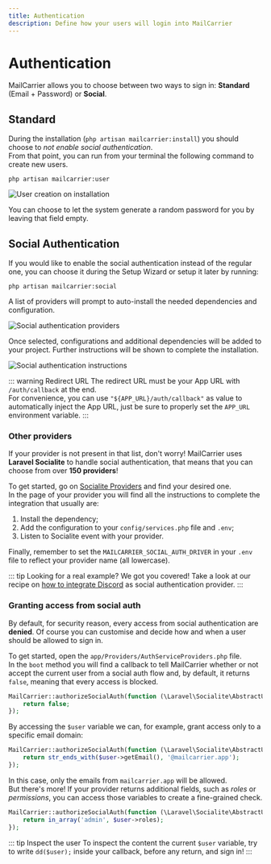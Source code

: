 ```yaml
---
title: Authentication
description: Define how your users will login into MailCarrier
---
```


# Authentication

MailCarrier allows you to choose between two ways to sign in: **Standard** (Email + Password) or **Social**.

## Standard

During the installation (`php artisan mailcarrier:install`) you should choose to *not enable social authentication*.  
From that point, you can run from your terminal the following command to create new users.

```shell
php artisan mailcarrier:user
```

![User creation on installation](/images/create-user-on-install.png)

You can choose to let the system generate a random password for you by leaving that field empty.

## Social Authentication

If you would like to enable the social authentication instead of the regular one, you can choose it during the Setup Wizard or setup it later by running:

```shell
php artisan mailcarrier:social
```

A list of providers will prompt to auto-install the needed dependencies and configuration.

![Social authentication providers](/images/social-auth-providers.png)

Once selected, configurations and additional dependencies will be added to your project. Further instructions will be shown to complete the installation.

![Social authentication instructions](/images/social-auth-instructions.png)

::: warning Redirect URL
The redirect URL must be your App URL with `/auth/callback` at the end.  
For convenience, you can use `"${APP_URL}/auth/callback"` as value to automatically inject the App URL, just be sure to properly set the `APP_URL` environment variable.
:::

### Other providers

If your provider is not present in that list, don't worry! MailCarrier uses **Laravel Socialite** to handle social authentication, that means that you can choose from over **150 providers**!  

To get started, go on [Socialite Providers](https://socialiteproviders.com/about/) and find your desired one.  
In the page of your provider you will find all the instructions to complete the integration that usually are:

1. Install the dependency;
2. Add the configuration to your `config/services.php` file and `.env`;
3. Listen to Socialite event with your provider.

Finally, remember to set the `MAILCARRIER_SOCIAL_AUTH_DRIVER` in your `.env` file to reflect your provider name (all lowercase).  

::: tip Looking for a real example?
We got you covered! Take a look at our recipe on [how to integrate Discord](/docs/examples/other-social-provider) as social authentication provider.
:::

### Granting access from social auth

By default, for security reason, every access from social authentication are **denied**. Of course you can customise and decide how and when a user should be allowed to sign in.  

To get started, open the `app/Providers/AuthServiceProviders.php` file.  
In the `boot` method you will find a callback to tell MailCarrier whether or not accept the current user from a social auth flow and, by default, it returns `false`, meaning that every access is blocked.

```php
MailCarrier::authorizeSocialAuth(function (\Laravel\Socialite\AbstractUser $user): bool {
    return false;
});
```

By accessing the `$user` variable we can, for example, grant access only to a specific email domain:

```php
MailCarrier::authorizeSocialAuth(function (\Laravel\Socialite\AbstractUser $user): bool {
    return str_ends_with($user->getEmail(), '@mailcarrier.app');
});
```

In this case, only the emails from `mailcarrier.app` will be allowed.  
But there's more! If your provider returns additional fields, such as *roles* or *permissions*, you can access those variables to create a fine-grained check.

```php
MailCarrier::authorizeSocialAuth(function (\Laravel\Socialite\AbstractUser $user): bool {
    return in_array('admin', $user->roles);
});
```

::: tip Inspect the user
To inspect the content the current `$user` variable, try to write `dd($user);` inside your callback, before any return, and sign in!
:::